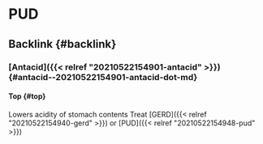 # PUD


## Backlink {#backlink}


### [Antacid]({{< relref "20210522154901-antacid" >}}) {#antacid--20210522154901-antacid-dot-md}


#### Top {#top}

Lowers acidity of stomach contents Treat [GERD]({{< relref "20210522154940-gerd" >}}) or [PUD]({{< relref "20210522154948-pud" >}})
